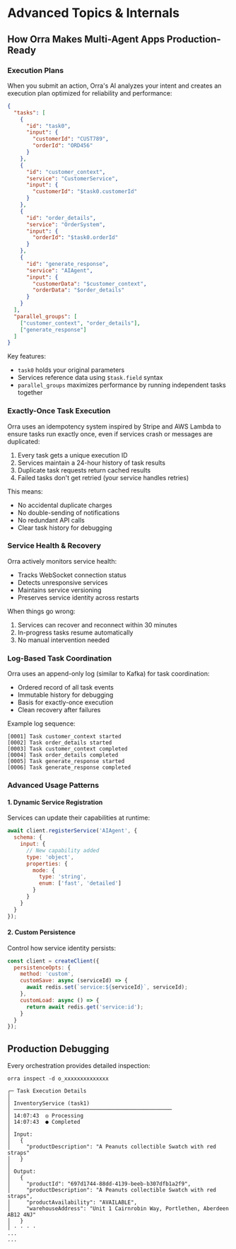 # Advanced Topics & Internals

## How Orra Makes Multi-Agent Apps Production-Ready

### Execution Plans
When you submit an action, Orra's AI analyzes your intent and creates an execution plan optimized for reliability and performance:

```json
{
  "tasks": [
    {
      "id": "task0",
      "input": {
        "customerId": "CUST789",
        "orderId": "ORD456"
      }
    },
    {
      "id": "customer_context",
      "service": "CustomerService",
      "input": {
        "customerId": "$task0.customerId"
      }
    },
    {
      "id": "order_details",
      "service": "OrderSystem",
      "input": {
        "orderId": "$task0.orderId"
      }
    },
    {
      "id": "generate_response",
      "service": "AIAgent",
      "input": {
        "customerData": "$customer_context",
        "orderData": "$order_details"
      }
    }
  ],
  "parallel_groups": [
    ["customer_context", "order_details"],
    ["generate_response"]
  ]
}
```

Key features:
- `task0` holds your original parameters
- Services reference data using `$task.field` syntax
- `parallel_groups` maximizes performance by running independent tasks together

### Exactly-Once Task Execution

Orra uses an idempotency system inspired by Stripe and AWS Lambda to ensure tasks run exactly once, even if services crash or messages are duplicated:

1. Every task gets a unique execution ID
2. Services maintain a 24-hour history of task results
3. Duplicate task requests return cached results
4. Failed tasks don't get retried (your service handles retries)

This means:
- No accidental duplicate charges
- No double-sending of notifications
- No redundant API calls
- Clear task history for debugging

### Service Health & Recovery

Orra actively monitors service health:
- Tracks WebSocket connection status
- Detects unresponsive services
- Maintains service versioning
- Preserves service identity across restarts

When things go wrong:
1. Services can recover and reconnect within 30 minutes
2. In-progress tasks resume automatically
3. No manual intervention needed

### Log-Based Task Coordination

Orra uses an append-only log (similar to Kafka) for task coordination:
- Ordered record of all task events
- Immutable history for debugging
- Basis for exactly-once execution
- Clean recovery after failures

Example log sequence:
```
[0001] Task customer_context started
[0002] Task order_details started
[0003] Task customer_context completed
[0004] Task order_details completed
[0005] Task generate_response started
[0006] Task generate_response completed
```

### Advanced Usage Patterns

#### 1. Dynamic Service Registration
Services can update their capabilities at runtime:
```javascript
await client.registerService('AIAgent', {
  schema: {
    input: {
      // New capability added
      type: 'object',
      properties: {
        mode: { 
          type: 'string',
          enum: ['fast', 'detailed']
        }
      }
    }
  }
});
```

#### 2. Custom Persistence
Control how service identity persists:
```javascript
const client = createClient({
  persistenceOpts: {
    method: 'custom',
    customSave: async (serviceId) => {
      await redis.set(`service:${serviceId}`, serviceId);
    },
    customLoad: async () => {
      return await redis.get('service:id');
    }
  }
});
```

## Production Debugging

Every orchestration provides detailed inspection:

```shell
orra inspect -d o_xxxxxxxxxxxxxx

┌─ Task Execution Details
│
│ InventoryService (task1)
│ ──────────────────────────────────────────────────
│ 14:07:43  ◎ Processing
│ 14:07:43  ● Completed
│
│ Input:
│   {
│     "productDescription": "A Peanuts collectible Swatch with red straps"
│   }
│
│ Output:
│   {
│     "productId": "697d1744-88dd-4139-beeb-b307dfb1a2f9",
│     "productDescription": "A Peanuts collectible Swatch with red straps",
│     "productAvailability": "AVAILABLE",
│     "warehouseAddress": "Unit 1 Cairnrobin Way, Portlethen, Aberdeen AB12 4NJ"
│   }
│ · · · ·
...
...
```
